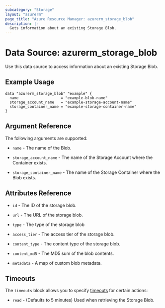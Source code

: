 ```yaml
---
subcategory: "Storage"
layout: "azurerm"
page_title: "Azure Resource Manager: azurerm_storage_blob"
description: |-
  Gets information about an existing Storage Blob.
---
```


# Data Source: azurerm_storage_blob

Use this data source to access information about an existing Storage Blob.

## Example Usage

```hcl
data "azurerm_storage_blob" "example" {
  name                   = "example-blob-name"
  storage_account_name   = "example-storage-account-name"
  storage_container_name = "example-storage-container-name"
}
```

## Argument Reference

The following arguments are supported:

* `name` - The name of the Blob.

* `storage_account_name` - The name of the Storage Account where the Container exists.

* `storage_container_name` - The name of the Storage Container where the Blob exists.

## Attributes Reference

* `id` - The ID of the storage blob.

* `url` - The URL of the storage blob.

* `type` - The type of the storage blob

* `access_tier` - The access tier of the storage blob.

* `content_type` - The content type of the storage blob.

* `content_md5` - The MD5 sum of the blob contents.

* `metadata` - A map of custom blob metadata.

## Timeouts

The `timeouts` block allows you to specify [timeouts](https://www.terraform.io/docs/configuration/resources.html#timeouts) for certain actions:

* `read` - (Defaults to 5 minutes) Used when retrieving the Storage Blob.
